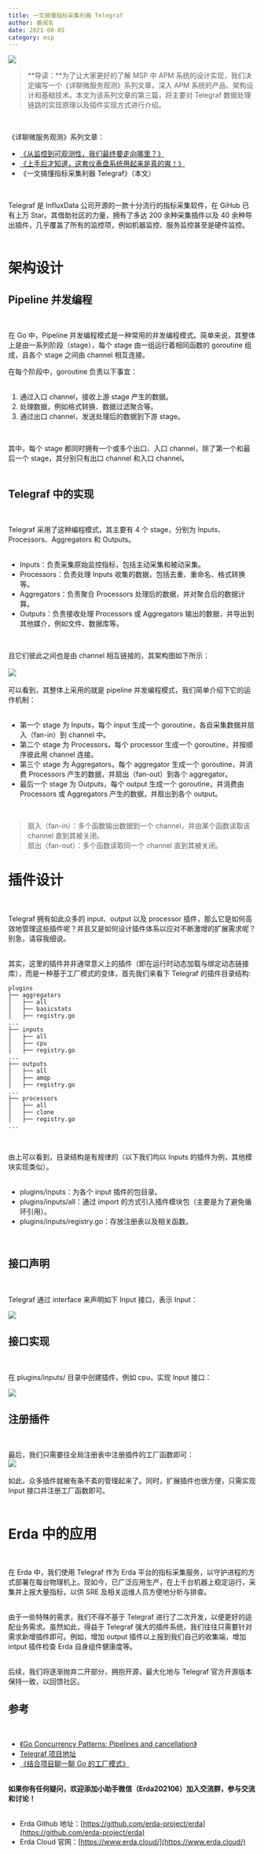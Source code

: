 ```yaml
---
title: 一文搞懂指标采集利器 Telegraf
author: 姜闻名
date: 2021-08-05
category: msp
---
```



![](http://terminus-paas.oss-cn-hangzhou.aliyuncs.com/paas-doc/2021/08/25/8fff3589-6e8c-45c6-8ea2-e4e0137224ff.png)<br />
> **导读：**为了让大家更好的了解 MSP 中 APM 系统的设计实现，我们决定编写一个《详聊微服务观测》系列文章，深入 APM 系统的产品、架构设计和基础技术。本文为该系列文章的第三篇，将主要对 Telegraf 数据处理链路的实现原理以及插件实现方式进行介绍。

​

《详聊微服务观测》系列文章：

- [《从监控到可观测性，我们最终要走向哪里？》](http://mp.weixin.qq.com/s?__biz=Mzg2MDYzNTAxMw==&mid=2247484773&idx=1&sn=1a75c690916d63010a9f559456324b26&chksm=ce222f8ff955a699abc8ebd61ce6faba93401f6a5f9d39cc5eae664b2e57aa2983ccdd63e57a&scene=21#wechat_redirect)
- [《上手后才知道，这套仪表盘系统用起来是真的爽！》](http://mp.weixin.qq.com/s?__biz=Mzg2MDYzNTAxMw==&mid=2247485052&idx=1&sn=af12b930227bb8b0871816d4151c0bd2&chksm=ce222c96f955a5804ce3a9b032e030d4335ecb7ba7b21aa5fdb193e16344e72bd0c7b8725577&scene=21#wechat_redirect)
- 《一文搞懂指标采集利器 Telegraf》（本文）

​

Telegraf 是 InfluxData 公司开源的一款十分流行的指标采集软件，在 GiHub 已有上万 Star。其借助社区的力量，拥有了多达 200 余种采集插件以及 40 余种导出插件，几乎覆盖了所有的监控项，例如机器监控、服务监控甚至是硬件监控。<br />​<br />
# 架构设计


## Pipeline 并发编程
​

在 Go 中，Pipeline 并发编程模式是一种常用的并发编程模式。简单来说，其整体上是由一系列阶段（stage），每个 stage 由一组运行着相同函数的 goroutine 组成，且各个 stage 之间由 channel 相互连接。

在每个阶段中，goroutine 负责以下事宜：<br />​<br />

1. 通过入口 channel，接收上游 stage 产生的数据。
1. 处理数据，例如格式转换、数据过滤聚合等。
1. 通过出口 channel，发送处理后的数据到下游 stage。

​

其中，每个 stage 都同时拥有一个或多个出口、入口 channel，除了第一个和最后一个 stage，其分别只有出口 channel 和入口 channel。<br />​<br />
## Telegraf 中的实现
​

Telegraf 采用了这种编程模式，其主要有 4 个 stage，分别为 Inputs、Processors、Aggregators 和 Outputs。<br />​<br />

- Inputs：负责采集原始监控指标，包括主动采集和被动采集。
- Processors：负责处理 Inputs 收集的数据，包括去重、重命名、格式转换等。
- Aggregators：负责聚合 Processors 处理后的数据，并对聚合后的数据计算。
- Outputs：负责接收处理 Processors 或 Aggregators 输出的数据，并导出到其他媒介，例如文件、数据库等。

​

且它们彼此之间也是由 channel 相互链接的，其架构图如下所示：<br />
<br />![](http://terminus-paas.oss-cn-hangzhou.aliyuncs.com/paas-doc/2021/08/25/6c8c5467-97e3-44c9-b53a-2cc8a857b3fa.png)<br />
<br />可以看到，其整体上采用的就是 pipeline 并发编程模式，我们简单介绍下它的运作机制：<br />​<br />

- 第一个 stage 为 Inputs，每个 input 生成一个 goroutine，各自采集数据并扇入（fan-in）到 channel 中。
- 第二个 stage 为 Processors，每个 processor 生成一个 goroutine，并按顺序彼此用 channel 连接。
- 第三个 stage 为 Aggregators，每个 aggregator 生成一个 goroutine，并消费 Processors 产生的数据，并扇出（fan-out）到各个 aggregator。
- 最后一个 stage 为 Outputs，每个 output 生成一个 goroutine，并消费由 Processors 或 Aggregators 产生的数据，并扇出到各个 output。

​<br />
> 扇入（fan-in）：多个函数输出数据到一个 channel，并由某个函数读取该 channel 直到其被关闭。
> ​<br />
> 扇出（fan-out）：多个函数读取同一个 channel 直到其被关闭。



# 插件设计
​

Telegraf 拥有如此众多的 input、output 以及 processor 插件，那么它是如何高效地管理这些插件呢？并且又是如何设计插件体系以应对不断激增的扩展需求呢？别急，请容我细说。<br />​

其实，这里的插件并非通常意义上的插件（即在运行时动态加载与绑定动态链接库），而是一种基于工厂模式的变体，首先我们来看下 Telegraf 的插件目录结构:

```
plugins
├── aggregators
│   ├── all
│   ├── basicstats
│   ├── registry.go
...
├── inputs
│   ├── all
│   ├── cpu
│   ├── registry.go
...
├── outputs
│   ├── all
│   ├── amqp
│   ├── registry.go
...
├── processors
│   ├── all
│   ├── clone
│   ├── registry.go
...
```
​

由上可以看到，目录结构是有规律的（以下我们均以 Inputs 的插件为例，其他模块实现类似）。<br />​<br />

- plugins/inputs：为各个 input 插件的包目录。
- plugins/inputs/all：通过 import 的方式引入插件模块包（主要是为了避免循环引用）。
- plugins/inputs/registry.go：存放注册表以及相关函数。

​<br />
## 接口声明
​

Telegraf 通过 interface 来声明如下 Input 接口，表示 Input：

![](http://terminus-paas.oss-cn-hangzhou.aliyuncs.com/paas-doc/2021/08/25/6b0c4a80-bc8e-4056-a085-2f3faf664e6a.png)
## 接口实现
​

在 plugins/inputs/ 目录中创建插件，例如 cpu，实现 Input 接口：

![](http://terminus-paas.oss-cn-hangzhou.aliyuncs.com/paas-doc/2021/08/25/8778e783-95a8-4d61-8a7c-ee502f0a500a.png)<br />

## 注册插件
​

最后，我们只需要往全局注册表中注册插件的工厂函数即可：<br />![](http://terminus-paas.oss-cn-hangzhou.aliyuncs.com/paas-doc/2021/08/25/6d35a531-bc54-4aad-85f1-d40397e2229d.png)<br />
<br />如此，众多插件就被有条不紊的管理起来了。同时，扩展插件也很方便，只需实现 Input 接口并注册工厂函数即可。<br />​<br />
# Erda 中的应用
​

在 Erda 中，我们使用 Telegraf 作为 Erda 平台的指标采集服务，以守护进程的方式部署在每台物理机上。现如今，已广泛应用生产，在上千台机器上稳定运行，采集并上报大量指标，以供 SRE 及相关运维人员方便地分析与排查。<br />​

由于一些特殊的需求，我们不得不基于 Telegraf 进行了二次开发，以便更好的适配业务需求。虽然如此，得益于 Telegraf 强大的插件系统，我们往往只需要针对需求新增插件即可。例如，增加 output 插件以上报到我们自己的收集端，增加 intput 插件检查 Erda 自身组件健康度等。<br />​

后续，我们将逐渐抛弃二开部分，拥抱开源，最大化地与 Telegraf 官方开源版本保持一致，以回馈社区。
## 参考
​<br />

- [《Go Concurrency Patterns: Pipelines and cancellation》](https://blog.golang.org/pipelines)​
- [Telegraf 项目地址](https://github.com/influxdata/telegraf)​
- [《结合项目聊一聊 Go 的工厂模式》](https://zhuanlan.zhihu.com/p/81715661)​


<br />**如果你有任何疑问，欢迎添加小助手微信（Erda202106）加入交流群，参与交流和讨论！**<br />**​**<br />

- Erda Github 地址：[https://github.com/erda-project/erda](https://github.com/erda-project/erda)
- Erda Cloud 官网：[https://www.erda.cloud/](https://www.erda.cloud/)

